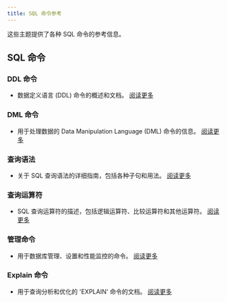 ```yaml
---
title: SQL 命令参考
---
```


这些主题提供了各种 SQL 命令的参考信息。

## SQL 命令

### DDL 命令
- 数据定义语言 (DDL) 命令的概述和文档。
  [阅读更多](./00-ddl/index.md)

### DML 命令
- 用于处理数据的 Data Manipulation Language (DML) 命令的信息。
  [阅读更多](./10-dml/index.md)

### 查询语法
- 关于 SQL 查询语法的详细指南，包括各种子句和用法。
  [阅读更多](./20-query-syntax/index.md)

### 查询运算符
- SQL 查询运算符的描述，包括逻辑运算符、比较运算符和其他运算符。
  [阅读更多](./30-query-operators/index.md)

### 管理命令
- 用于数据库管理、设置和性能监控的命令。
  [阅读更多](50-administration-cmds/index.md)

### Explain 命令
- 用于查询分析和优化的 'EXPLAIN' 命令的文档。
  [阅读更多](40-explain-cmds/index.md)